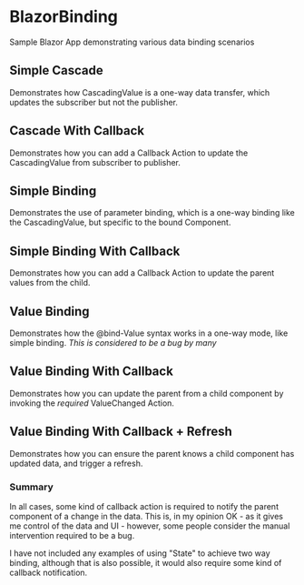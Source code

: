 # BlazorBinding
Sample Blazor App demonstrating various data binding scenarios

## Simple Cascade
Demonstrates how CascadingValue is a one-way data transfer, which updates the subscriber but not the publisher.

## Cascade With Callback
Demonstrates how you can add a Callback Action to update the CascadingValue from subscriber to publisher.

## Simple Binding
Demonstrates the use of parameter binding, which is a one-way binding like the CascadingValue, but specific to the bound Component.

## Simple Binding With Callback
Demonstrates how you can add a Callback Action to update the parent values from the child.

## Value Binding
Demonstrates how the @bind-Value syntax works in a one-way mode, like simple binding.
*This is considered to be a bug by many*

## Value Binding With Callback
Demonstrates how you can update the parent from a child component by invoking the _required_ ValueChanged Action.

## Value Binding With Callback + Refresh
Demonstrates how you can ensure the parent knows a child component has updated data, and trigger a refresh.

### Summary

In all cases, some kind of callback action is required to notify the parent component of a change in the data.
This is, in my opinion OK - as it gives me control of the data and UI - however, some people consider the manual intervention required to be a bug.

I have not included any examples of using "State" to achieve two way binding, although that is also possible, it would also require some kind of callback notification.
